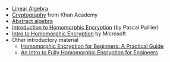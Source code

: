 - [Linear Algebra](https://www.khanacademy.org/math/linear-algebra)
- [Cryptography](https://www.khanacademy.org/computing/computer-science/cryptography/modern-crypt/v/checkpoint-advanced-lessons) from Khan Academy
- [Abstract algebra](https://en.wikipedia.org/wiki/Abstract_algebra)
- [Introduction to Homomorphic Encryption](https://www.youtube.com/watch?v=umqz7kKWxyw) (by Pascal Paillier)
- [Intro to Homomorphic Encryption](https://www.youtube.com/watch?v=SEBdYXxijSo) by Microsoft
- Other introductory material
    - [Homomorphic Encryption for Beginners: A Practical Guide](https://medium.com/privacy-preserving-natural-language-processing/homomorphic-encryption-for-beginners-a-practical-guide-part-1-b8f26d03a98a)
    - [An Intro to Fully Homomorphic Encryption for Engineers](https://blog.nucypher.com/an-engineers-guide-to-fully-homomorphic-encryption/)